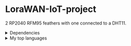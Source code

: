 # LoraWAN-IoT-project
2 RP2040 RFM95 feathers with one connected to a DHT11.

<details>
<summary>Dependencies</summary>
  
## Adafruit Feather:
- [2 Adafruit RFM95 feathers running circuit python](https://learn.adafruit.com/feather-rp2040-rfm95/overview)

## Node Red:
- [Node Red](https://nodered.org/)
- [node-red-contrib-discord-advanced](https://github.com/Markoudstaal/node-red-contrib-discord-advanced)
- [node-red-node-serialport](https://github.com/node-red/node-red-nodes)

## Arduino:
- [IDE](https://www.arduino.cc/en/software)
- [RadioHead](https://docs.arduino.cc/libraries/radiohead/)
- [DHT-sensor-library](https://github.com/adafruit/DHT-sensor-library)

</details>

<details>
<summary>My top languages</summary>

| Rank | Languages |
|-----:|-----------|
|     1| JavaScript|
|     2| Python    |
|     3| SQL       |

</details>
